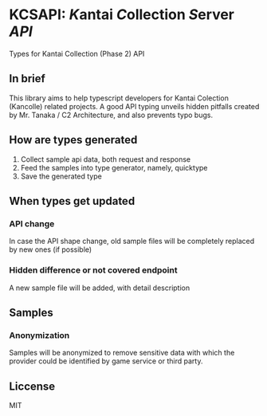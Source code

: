 # KCSAPI: *K*antai *C*ollection *S*erver _API_

Types for Kantai Collection (Phase 2) API

## In brief

This library aims to help typescript developers for Kantai Colection (Kancolle) related projects. A good API typing unveils hidden pitfalls created by Mr. Tanaka / C2 Architecture, and also prevents typo bugs.

## How are types generated

1. Collect sample api data, both request and response
1. Feed the samples into type generator, namely, quicktype
1. Save the generated type

## When types get updated

### API change

In case the API shape change, old sample files will be completely replaced by new ones (if possible)

### Hidden difference or not covered endpoint

A new sample file will be added, with detail description

## Samples

### Anonymization

Samples will be anonymized to remove sensitive data with which the provider could be identified by game service or third party.

## Liccense

MIT
